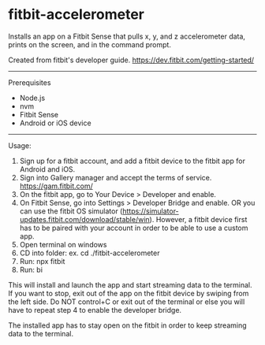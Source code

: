 # fitbit-accelerometer
Installs an app on a Fitbit Sense that pulls x, y, and z accelerometer data, prints on the screen, and in the command prompt.

Created from fitbit's developer guide. https://dev.fitbit.com/getting-started/

---
Prerequisites
- Node.js
- nvm
- Fitbit Sense
- Android or iOS device

---
Usage:
1. Sign up for a fitbit account, and add a fitbit device to the fitbit app for Android and iOS.
2. Sign into Gallery manager and accept the terms of service. https://gam.fitbit.com/
3. On the fitbit app, go to Your Device > Developer and enable.
4. On Fitbit Sense, go into Settings > Developer Bridge and enable.
  OR you can use the fitbit OS simulator (https://simulator-updates.fitbit.com/download/stable/win). However, a fitbit device first has to be paired with your account in order to be able to use a custom app.
6. Open terminal on windows
7. CD into folder:
  ex. cd ./fitbit-accelerometer
8. Run:
	npx fitbit
9. Run:
		bi

  This will install and launch the app and start streaming data to the terminal. If you want to stop, exit out of the app on the fitbit device by swiping from the left side. Do NOT control+C or exit out of the terminal or else you will have to repeat step 4 to enable the developer bridge.

  The installed app has to stay open on the fitbit in order to keep streaming data to the terminal.
